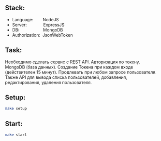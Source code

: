 ## Stack:
* Language:        NodeJS
* Server:              ExpressJS
* DB:                    MongoDB
* Authorization:  JsonWebToken
## Task:
Необходимо сделать сервис с REST API. Авторизация по токену. MongoDB (база данных). Создание Токена при каждом входе (действителен 15 минут). Продлевать при любом запросе пользователя.
Также API для вывода списка пользователей, добавления, редактирования, удаления пользователя.
## Setup:
```bash
make setup

```
## Start:
```bash
make start

```
